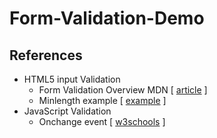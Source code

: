 # Form-Validation-Demo

## References

- HTML5 input Validation
  - Form Validation Overview MDN [ [article](https://developer.mozilla.org/en-US/docs/Learn/Forms/Form_validation#using_built-in_form_validation) ]
  - Minlength example [ [example](https://developer.mozilla.org/en-US/docs/Web/HTML/Attributes/minlength) ]
- JavaScript Validation
  - Onchange event [ [w3schools](https://www.w3schools.com/jsref/event_onchange.asp) ]